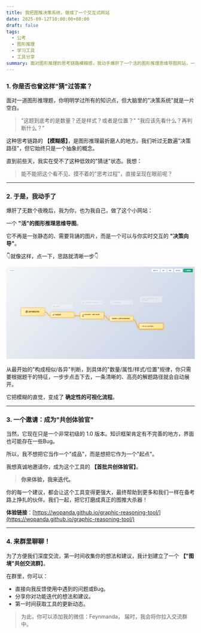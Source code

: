 ```yaml
---
title: 我把图推决策系统，做成了一个交互式网站
date: 2025-09-12T10:00:00+08:00
draft: false
tags:
  - 公考
  - 图形推理
  - 学习工具
  - 工具分享
summary: 面对图形推理的思考链路模糊感，我动手爆肝了一个活的图形推理思维导图网站，一个可以与你实时交互的决策向导，并邀请你成为首批共创体验官。
---
```


### 1. 你是否也曾这样"猜"过答案？

面对一道图形推理题，你明明学过所有的知识点，但大脑里的"决策系统"就是一片空白。

> "这题到底考的是数量？还是样式？或者是位置？"
> "我应该先看什么？再判断什么？"

这种思考链路的 **【模糊感】**，是图形推理最折磨人的地方。我们听过无数遍"决策路径"，但它始终只是一个抽象的概念。

直到前些天，我实在受不了这种低效的"猜谜"状态。我想：

> 能不能把这个看不见、摸不着的"思考过程"，直接呈现在眼前呢？

---

### 2. 于是，我动手了

爆肝了无数个夜晚后，我为你，也为我自己，做了这个小网站：

一个 **"活"的图形推理思维导图**。

它不再是一张静态的、需要背誦的图片，而是一个可以与你实时交互的 **"决策向导"**。

👇就像这样，点一下，思路就清晰一步👇

![决策向导示例](/images/图境.png)

从最开始的"构成相似/各异"判断，到具体的"数量/属性/样式/位置"规律，你只需要根据题干的特征，一步步点击下去，一条清晰的、高亮的解题路径就会自动展开。

它把模糊的直觉，变成了 **确定性的可视化流程**。

---

### 3. 一个邀请：成为"共创体验官"

当然，它现在只是一个非常初级的 1.0 版本。知识框架肯定有不完善的地方，界面也可能存在一些Bug。

所以，我不想把它当作一个"成品"，而是想把它作为一个"起点"。

我想真诚地邀请你，成为这个工具的 **【首批共创体验官】**。

> **你来体验，我来迭代。**

你的每一个建议，都会让这个工具变得更强大，最终帮助到更多和我们一样在备考路上挣扎的伙伴。我们一起，把它打磨成真正的图推大杀器！

**体验链接**：[https://wopanda.github.io/graphic-reasoning-tool/](https://wopanda.github.io/graphic-reasoning-tool/)

---

### 4. 来群里聊聊！

为了方便我们深度交流，第一时间收集你的想法和建议，我计划建立了一个 **【"图境"共创交流群】**。

在群里，你可以：

-   直接向我反馈使用中遇到的问题或Bug。
-   分享你对功能迭代的想法和建议。
-   第一时间获取工具的更新动态。

> 为此，你可以添加我的微信：Feynmanda，
> 届时，我会将你拉入交流群中。